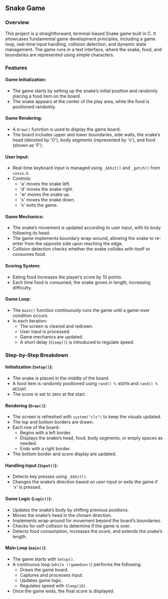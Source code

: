## Snake Game

### Overview
This project is a straightforward, terminal-based Snake game built in C. It showcases fundamental game development principles, including a game loop, real-time input handling, collision detection, and dynamic state management. The game runs in a text interface, where the snake, food, and boundaries are represented using simple characters.

### Features
#### Game Initialization:
- The game starts by setting up the snake’s initial position and randomly placing a food item on the board.
- The snake appears at the center of the play area, while the food is positioned randomly.

#### Game Rendering:
- A `Draw()` function is used to display the game board.
- The board includes upper and lower boundaries, side walls, the snake’s head (denoted by 'O'), body segments (represented by 'o'), and food (shown as 'F').

#### User Input:
- Real-time keyboard input is managed using `_kbhit()` and `_getch()` from `conio.h`.
- Controls:
  - 'a' moves the snake left.
  - 'd' moves the snake right.
  - 'w' moves the snake up.
  - 's' moves the snake down.
  - 'x' exits the game.

#### Game Mechanics:
- The snake’s movement is updated according to user input, with its body following its head.
- The game implements boundary wrap-around, allowing the snake to re-enter from the opposite side upon reaching the edge.
- Collision detection checks whether the snake collides with itself or consumes food.

#### Scoring System:
- Eating food increases the player’s score by 10 points.
- Each time food is consumed, the snake grows in length, increasing difficulty.

#### Game Loop:
- The `main()` function continuously runs the game until a game-over condition occurs.
- In each iteration:
  - The screen is cleared and redrawn.
  - User input is processed.
  - Game mechanics are updated.
  - A short delay (`Sleep()`) is introduced to regulate speed.

### Step-by-Step Breakdown
#### Initialization (`Setup()`):
- The snake is placed in the middle of the board.
- A food item is randomly positioned using `rand() % WIDTH` and `rand() % HEIGHT`.
- The score is set to zero at the start.

#### Rendering (`Draw()`):
- The screen is refreshed with `system("cls")` to keep the visuals updated.
- The top and bottom borders are drawn.
- Each row of the board:
  - Begins with a left border.
  - Displays the snake’s head, food, body segments, or empty spaces as needed.
  - Ends with a right border.
- The bottom border and score display are updated.

#### Handling Input (`Input()`):
- Detects key presses using `_kbhit()`.
- Changes the snake’s direction based on user input or exits the game if 'x' is pressed.

#### Game Logic (`Logic()`):
- Updates the snake’s body by shifting previous positions.
- Moves the snake’s head in the chosen direction.
- Implements wrap-around for movement beyond the board’s boundaries.
- Checks for self-collision to determine if the game is over.
- Detects food consumption, increases the score, and extends the snake’s length.

#### Main Loop (`main()`):
- The game starts with `Setup()`.
- A continuous loop (`while (!gameOver)`) performs the following:
  - Draws the game board.
  - Captures and processes input.
  - Updates game logic.
  - Regulates speed with `Sleep(10)`.
- Once the game ends, the final score is displayed.

